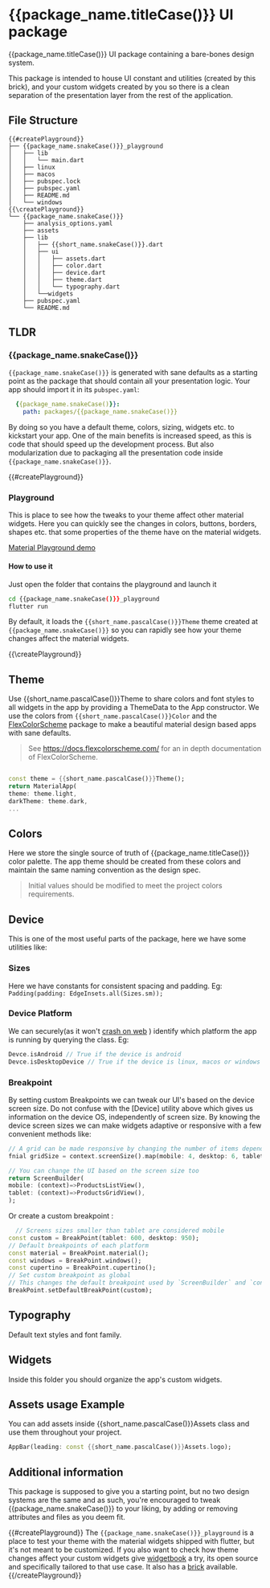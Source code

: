 # {{package_name.titleCase()}} UI package

{{package_name.titleCase()}} UI package containing a bare-bones design system.

This package is intended to house UI constant and utilities (created by this brick),
and your custom widgets created by you so there is a clean separation of the presentation layer
from the rest of the application.

## File Structure

```
{{#createPlayground}}
├── {{package_name.snakeCase()}}_playground
│   ├── lib
│   │   └── main.dart
│   ├── linux
│   ├── macos
│   ├── pubspec.lock
│   ├── pubspec.yaml
│   ├── README.md
│   └── windows
{{\createPlayground}}
└── {{package_name.snakeCase()}}
    ├── analysis_options.yaml
    ├── assets
    ├── lib
    │   ├── {{short_name.snakeCase()}}.dart
    │   ├── ui
    │   │   ├── assets.dart
    │   │   ├── color.dart
    │   │   ├── device.dart
    │   │   ├── theme.dart
    │   │   └── typography.dart
    │   └──widgets
    ├── pubspec.yaml
    └── README.md
```

## TLDR

### {{package_name.snakeCase()}}

`{{package_name.snakeCase()}}`  is generated with sane defaults as a starting point as the package
that should contain all your presentation logic. Your app should import it in its `pubspec.yaml`:

```yaml
  {{package_name.snakeCase()}}:
    path: packages/{{package_name.snakeCase()}}
```

By doing so you have a default theme, colors, sizing, widgets etc. to kickstart your app.
One of the main benefits is increased speed, as this is code that should speed up the development process.
But also modularization due to packaging all the presentation code inside `{{package_name.snakeCase()}}`. 

{{#createPlayground}}

### Playground

This is place to see how the tweaks to your theme affect other material widgets.
Here you can quickly see the changes in colors, buttons, borders, shapes etc. that some properties of the theme
have on the material widgets.

[Material Playground demo](https://user-images.githubusercontent.com/37002358/231079783-c79d81b0-7349-4043-8b8b-3b61c5ba83ec.webm)

#### How to use it

Just open the folder that contains the playground and launch it

```sh
cd {{package_name.snakeCase()}}_playground
flutter run 
```

By default, it loads the `{{short_name.pascalCase()}}Theme` theme created at `{{package_name.snakeCase()}}` so you can
rapidly see how your theme changes affect the material widgets.

{{\createPlayground}}

## Theme

Use {{short_name.pascalCase()}}Theme to share colors and font styles to all widgets in the app by providing a ThemeData
to the App constructor.
We use the colors from `{{short_name.pascalCase()}}Color` and the [FlexColorScheme][flex_color_scheme] package
to make a beautiful material design based apps with sane defaults.

> See https://docs.flexcolorscheme.com/ for an in depth documentation of FlexColorScheme.

```dart

const theme = {{short_name.pascalCase()}}Theme();
return MaterialApp(
theme: theme.light,
darkTheme: theme.dark,
...
```

## Colors

Here we store the single source of truth of {{package_name.titleCase()}} color palette.
The app theme should be created from these colors and maintain the same naming convention  as the design spec.

> Initial values should be modified to meet the project colors requirements.

## Device

This is one of the most useful parts of the package, here we have some utilities like:

### Sizes

Here we have constants for consistent spacing and padding. Eg:
`Padding(padding: EdgeInsets.all(Sizes.sm));`

### Device Platform

We can securely(as it won't [crash on web][platform_crash_on_web] ) identify which platform the app is running by
querying the class.
Eg:

```dart
Devce.isAndroid // True if the device is android
Devce.isDesktopDevice // True if the device is linux, macos or windows
```

### Breakpoint

By setting custom Breakpoints we can tweak our UI's based on the device screen size. Do not confuse with the [Device]
utility above which gives us information on the device OS, independently of screen size.
By knowing the device screen sizes we can make widgets adaptive or responsive with a few convenient methods like:

```dart
// A grid can be made responsive by changing the number of items depending on the screen size
fnial gridSize = context.screenSize().map(mobile: 4, desktop: 6, tablet: 8);

// You can change the UI based on the screen size too
return ScreenBuilder(
mobile: (context)=>ProductsListView(),
tablet: (context)=>ProductsGridView(),
);
```

Or create a custom breakpoint :

```dart
  // Screens sizes smaller than tablet are considered mobile
const custom = BreakPoint(tablet: 600, desktop: 950);
// Default breakpoints of each platform
const material = BreakPoint.material();
const windows = BreakPoint.windows();
const cupertino = BreakPoint.cupertino();
// Set custom breakpoint as global 
// This changes the default breakpoint used by `ScreenBuilder` and `context.screenSize`
BreakPoint.setDefaultBreakPoint(custom);
```

## Typography

Default text styles and font family.

## Widgets

Inside this folder you should organize the app's custom widgets.

## Assets usage Example

You can add assets inside {{short_name.pascalCase()}}Assets class and use them throughout your project.

```dart
AppBar(leading: const {{short_name.pascalCase()}}Assets.logo);
```

[flex_color_scheme]: https://pub.dev/packages/flex_color_scheme

[platform_crash_on_web]: https://github.com/flutter/flutter/issues/50845


## Additional information

This package is supposed to give you a starting point, but no two design systems are the same and as such, you're
encouraged to tweak {{package_name.snakeCase()}} to your liking, by adding or removing attributes and files as 
you deem fit.

{{#createPlayground}}
The `{{package_name.snakeCase()}}_playground` is a place to test your theme with the material widgets shipped with flutter, 
but it's not meant to be customized. If you also want to check how theme changes affect your custom widgets 
give [widgetbook](https://www.widgetbook.io/) a try, its open source and specifically tailored to that use case.
It also has a [brick](https://brickhub.dev/bricks/widgetbook_starter) available.
{{/createPlayground}}